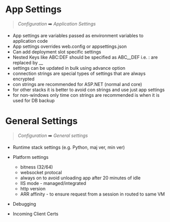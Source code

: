 # App Settings

> *Configuration* ➡️ *Application Settings*

* App settings are variables passed as environment variables to application code
* App settings overrides web.config or appsettings.json
* Can add deployment slot specific settings
* Nested Keys like ABC:DEF should be specified as ABC__DEF i.e. : are replaced by __
* settings can be updated in bulk using advance option
* connection strings are special types of settings that are always encrypted
* con strings are recommended for ASP.NET (normal and core)
* for other stacks it is better to avoid con strings and use just app settings
* for non-windows only time con strings are recommended is when it is used for DB backup

# General Settings

> *Configuration* ➡️ *General settings*

* Runtime stack settings (e.g. Python, maj ver, min ver)
* Platform settings 
    * bitness (32/64)
    * websocket protocal
    * always on to avoid unloading app after 20 minutes of idle
    * IIS mode - managed/integrated
    * http version
    * ARR affinity - to ensure request from a session in routed to same VM 

* Debugging
* Incoming Client Certs
